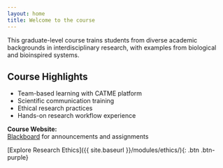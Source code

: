 ```yaml
---
layout: home
title: Welcome to the course
---
```


This graduate-level course trains students from diverse academic backgrounds in interdisciplinary research, with examples from biological and bioinspired systems. 

## Course Highlights
- Team-based learning with CATME platform
- Scientific communication training
- Ethical research practices
- Hands-on research workflow experience

**Course Website:**  
[Blackboard](https://blackboard.syr.edu) for announcements and assignments

[Explore Research Ethics]({{ site.baseurl }}/modules/ethics/){: .btn .btn-purple}
